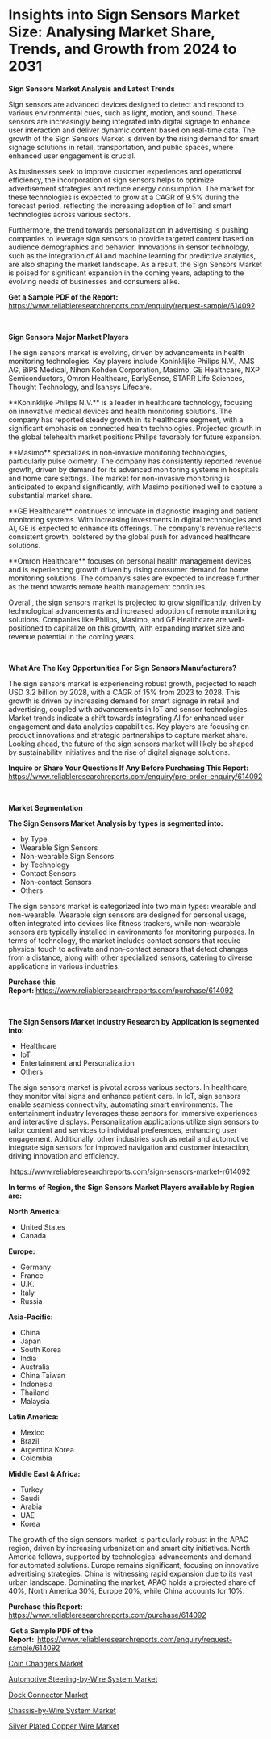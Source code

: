 <p><h1>Insights into Sign Sensors Market Size: Analysing Market Share, Trends, and Growth from 2024 to 2031</h1></p><p><strong>Sign Sensors Market Analysis and Latest Trends</strong></p>
<p><p>Sign sensors are advanced devices designed to detect and respond to various environmental cues, such as light, motion, and sound. These sensors are increasingly being integrated into digital signage to enhance user interaction and deliver dynamic content based on real-time data. The growth of the Sign Sensors Market is driven by the rising demand for smart signage solutions in retail, transportation, and public spaces, where enhanced user engagement is crucial.</p><p>As businesses seek to improve customer experiences and operational efficiency, the incorporation of sign sensors helps to optimize advertisement strategies and reduce energy consumption. The market for these technologies is expected to grow at a CAGR of 9.5% during the forecast period, reflecting the increasing adoption of IoT and smart technologies across various sectors.</p><p>Furthermore, the trend towards personalization in advertising is pushing companies to leverage sign sensors to provide targeted content based on audience demographics and behavior. Innovations in sensor technology, such as the integration of AI and machine learning for predictive analytics, are also shaping the market landscape. As a result, the Sign Sensors Market is poised for significant expansion in the coming years, adapting to the evolving needs of businesses and consumers alike.</p></p>
<p><strong>Get a Sample PDF of the Report:&nbsp;</strong> <a href="https://www.reliableresearchreports.com/enquiry/request-sample/614092?utm_campaign=28&utm_medium=2&utm_source=Github&utm_content=ia&utm_term=30092024&utm_id=sign-sensors">https://www.reliableresearchreports.com/enquiry/request-sample/614092</a></p>
<p>&nbsp;</p>
<p><strong>Sign Sensors Major Market Players</strong></p>
<p><p>The sign sensors market is evolving, driven by advancements in health monitoring technologies. Key players include Koninklijke Philips N.V., AMS AG, BiPS Medical, Nihon Kohden Corporation, Masimo, GE Healthcare, NXP Semiconductors, Omron Healthcare, EarlySense, STARR Life Sciences, Thought Technology, and Isansys Lifecare.</p><p>**Koninklijke Philips N.V.** is a leader in healthcare technology, focusing on innovative medical devices and health monitoring solutions. The company has reported steady growth in its healthcare segment, with a significant emphasis on connected health technologies. Projected growth in the global telehealth market positions Philips favorably for future expansion.</p><p>**Masimo** specializes in non-invasive monitoring technologies, particularly pulse oximetry. The company has consistently reported revenue growth, driven by demand for its advanced monitoring systems in hospitals and home care settings. The market for non-invasive monitoring is anticipated to expand significantly, with Masimo positioned well to capture a substantial market share.</p><p>**GE Healthcare** continues to innovate in diagnostic imaging and patient monitoring systems. With increasing investments in digital technologies and AI, GE is expected to enhance its offerings. The company's revenue reflects consistent growth, bolstered by the global push for advanced healthcare solutions.</p><p>**Omron Healthcare** focuses on personal health management devices and is experiencing growth driven by rising consumer demand for home monitoring solutions. The company’s sales are expected to increase further as the trend towards remote health management continues.</p><p>Overall, the sign sensors market is projected to grow significantly, driven by technological advancements and increased adoption of remote monitoring solutions. Companies like Philips, Masimo, and GE Healthcare are well-positioned to capitalize on this growth, with expanding market size and revenue potential in the coming years.</p></p>
<p>&nbsp;</p>
<p><strong>What Are The Key Opportunities For Sign Sensors Manufacturers?</strong></p>
<p><p>The sign sensors market is experiencing robust growth, projected to reach USD 3.2 billion by 2028, with a CAGR of 15% from 2023 to 2028. This growth is driven by increasing demand for smart signage in retail and advertising, coupled with advancements in IoT and sensor technologies. Market trends indicate a shift towards integrating AI for enhanced user engagement and data analytics capabilities. Key players are focusing on product innovations and strategic partnerships to capture market share. Looking ahead, the future of the sign sensors market will likely be shaped by sustainability initiatives and the rise of digital signage solutions.</p></p>
<p><strong>Inquire or Share Your Questions If Any Before Purchasing This Report:</strong> <a href="https://www.reliableresearchreports.com/enquiry/pre-order-enquiry/614092?utm_campaign=28&utm_medium=2&utm_source=Github&utm_content=ia&utm_term=30092024&utm_id=sign-sensors">https://www.reliableresearchreports.com/enquiry/pre-order-enquiry/614092</a></p>
<p>&nbsp;</p>
<p><strong>Market Segmentation</strong></p>
<p><strong>The Sign Sensors Market Analysis by types is segmented into:</strong></p>
<p><ul><li>by Type</li><li>Wearable Sign Sensors</li><li>Non-wearable Sign Sensors</li><li>by Technology</li><li>Contact Sensors</li><li>Non-contact Sensors</li><li>Others</li></ul></p>
<p><p>The sign sensors market is categorized into two main types: wearable and non-wearable. Wearable sign sensors are designed for personal usage, often integrated into devices like fitness trackers, while non-wearable sensors are typically installed in environments for monitoring purposes. In terms of technology, the market includes contact sensors that require physical touch to activate and non-contact sensors that detect changes from a distance, along with other specialized sensors, catering to diverse applications in various industries.</p></p>
<p><strong>Purchase this Report:&nbsp;</strong><a href="https://www.reliableresearchreports.com/purchase/614092?utm_campaign=28&utm_medium=2&utm_source=Github&utm_content=ia&utm_term=30092024&utm_id=sign-sensors">https://www.reliableresearchreports.com/purchase/614092</a></p>
<p>&nbsp;</p>
<p><strong>The Sign Sensors Market Industry Research by Application is segmented into:</strong></p>
<p><ul><li>Healthcare</li><li>IoT</li><li>Entertainment and Personalization</li><li>Others</li></ul></p>
<p><p>The sign sensors market is pivotal across various sectors. In healthcare, they monitor vital signs and enhance patient care. In IoT, sign sensors enable seamless connectivity, automating smart environments. The entertainment industry leverages these sensors for immersive experiences and interactive displays. Personalization applications utilize sign sensors to tailor content and services to individual preferences, enhancing user engagement. Additionally, other industries such as retail and automotive integrate sign sensors for improved navigation and customer interaction, driving innovation and efficiency.</p></p>
<p><a href="https://www.reliableresearchreports.com/sign-sensors-market-r614092?utm_campaign=28&utm_medium=2&utm_source=Github&utm_content=ia&utm_term=30092024&utm_id=sign-sensors">&nbsp;https://www.reliableresearchreports.com/sign-sensors-market-r614092</a></p>
<p><strong>In terms of Region, the Sign Sensors Market Players available by Region are:</strong></p>
<p>
    <p> <strong> North America: </strong>
        <ul>
            <li>United States</li>
            <li>Canada</li>
        </ul>
        </p> 
    <p> <strong> Europe: </strong>
        <ul>
            <li>Germany</li>
            <li>France</li>
            <li>U.K.</li>
            <li>Italy</li>
            <li>Russia</li>
        </ul>
        </p> 
    <p> <strong> Asia-Pacific: </strong>
        <ul>
            <li>China</li>
            <li>Japan</li>
            <li>South Korea</li>
            <li>India</li>
            <li>Australia</li>
            <li>China Taiwan</li>
            <li>Indonesia</li>
            <li>Thailand</li>
            <li>Malaysia</li>
        </ul>
        </p> 
    <p> <strong> Latin America: </strong>
        <ul>
            <li>Mexico</li>
            <li>Brazil</li>
            <li>Argentina Korea</li>
            <li>Colombia</li>
        </ul>
        </p> 
    <p> <strong> Middle East & Africa: </strong>
        <ul>
            <li>Turkey</li>
            <li>Saudi</li>
            <li>Arabia</li>
            <li>UAE</li>
            <li>Korea</li>
        </ul>
    </p>
    </p>
<p><p>The growth of the sign sensors market is particularly robust in the APAC region, driven by increasing urbanization and smart city initiatives. North America follows, supported by technological advancements and demand for automated solutions. Europe remains significant, focusing on innovative advertising strategies. China is witnessing rapid expansion due to its vast urban landscape. Dominating the market, APAC holds a projected share of 40%, North America 30%, Europe 20%, while China accounts for 10%.</p></p>
<p><strong>Purchase this Report: </strong><a href="https://www.reliableresearchreports.com/purchase/614092?utm_campaign=28&utm_medium=2&utm_source=Github&utm_content=ia&utm_term=30092024&utm_id=sign-sensors">https://www.reliableresearchreports.com/purchase/614092</a></p>
<p>&nbsp;<strong>Get a Sample PDF of the Report:&nbsp;&nbsp;</strong><a href="https://www.reliableresearchreports.com/enquiry/request-sample/614092?utm_campaign=28&utm_medium=2&utm_source=Github&utm_content=ia&utm_term=30092024&utm_id=sign-sensors">https://www.reliableresearchreports.com/enquiry/request-sample/614092</a></p>
<p><strong></strong></p>
<p><p><a href="https://www.linkedin.com/pulse/coin-changers-market-size-share-analysis-growth-trends-udswe?utm_campaign=28&utm_medium=2&utm_source=Github&utm_content=ia&utm_term=30092024&utm_id=sign-sensors">Coin Changers Market</a></p><p><a href="https://github.com/SamiaChowdhury801/Market-Research-Report-List-1/blob/main/automotive-steering-by-wire-system-market.md?utm_campaign=28&utm_medium=2&utm_source=Github&utm_content=ia&utm_term=30092024&utm_id=sign-sensors">Automotive Steering-by-Wire System Market</a></p><p><a href="https://issuu.com/reportprime-2/docs/dock-connector-market-size-2030.ppt_bedb5b498b71b5?utm_campaign=28&utm_medium=2&utm_source=Github&utm_content=ia&utm_term=30092024&utm_id=sign-sensors">Dock Connector Market</a></p><p><a href="https://github.com/BellAuer/Market-Research-Report-List-1/blob/main/chassis-by-wire-system-market.md?utm_campaign=28&utm_medium=2&utm_source=Github&utm_content=ia&utm_term=30092024&utm_id=sign-sensors">Chassis-by-Wire System Market</a></p><p><a href="https://issuu.com/reportprime-2/docs/silver-plated-copper-wire-market-si_ca4b2ae662aec4?utm_campaign=28&utm_medium=2&utm_source=Github&utm_content=ia&utm_term=30092024&utm_id=sign-sensors">Silver Plated Copper Wire Market</a></p></p>